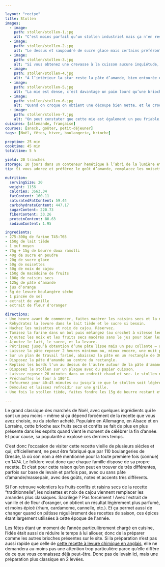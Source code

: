 ```yaml
---

layout: "recipe"
title: Stollen
images:
  - image:
    path: stollen/stollen-1.jpg
    alt: "C’est moins parfait qu’un stollen industriel mais ça n’en reste pas moins un beau morceau de plus d’un kilo appétissant."
  - image:
    path: stollen/stollen-2.jpg
    alt: "Le dessus et saupoudré de sucre glace mais certains préféront peut-être un glaçage au citron, le sucre glace étant particulièrement volatile à la découpe."
  - image:
    path: stollen/stollen-3.jpg
    alt: "Si vous obtenez une crevasse à la cuisson aucune inquiétude, les boulangers aussi. Ce sont les stollen industriels qui nous ont mis dans l’idée qu’ils avaient une forme bien spécifique de Porsche 911."
  - image:
    path: stollen/stollen-4.jpg
    alt: "À l’intérieur la star reste la pâte d’amande, bien entourée de ses sidekicks. Fruits confis et fruits secs trouvent naturellement leur place dans la mie."
  - image:
    path: stollen/stollen-5.jpg
    alt: "La mie est dense, c’est davantage un pain lourd qu’une brioche moelleuse, mais le tout reste bien humide et fondant grâce aux inserts."
  - image:
    path: stollen/stollen-6.jpg
    alt: "Quand on croque on obtient une découpe bien nette, et le croquant fondant s’apprécie en bouche."
  - image:
    path: stollen/stollen-7.jpg
    alt: "On peut constater que cette mie est également un peu friable, ce qui change aussi un peu."
cuisines: [allemande, française]
courses: [snack, goûter, petit-déjeuner]
tags: [Noël, fêtes, hiver, boulangerie, brioche]

preptime: 25 min
cooktime: 45 min
totaltime: 5 h

yield: 20 tranches
storage: 10 jours dans un conteneur hemétique à l’abri de la lumière et de la chaleur. 2–3 mois au congélateur.
tip: Si vous adorez et préférez le goût d’amande, remplacez les noisettes et noix de cajou par des amandes torréifiées, et un beu de beurre par la même quantité de pâte d’amande émiettée.

nutrition:
  servingSize: 20
  weight: 1156
  calories: 3663.34
  fatContent: 160.11
  saturatedFatContent: 59.44
  carbohydrateContent: 447.17
  sugarContent: 220.73
  fiberContent: 33.26
  proteinContent: 80.63
  sodiumContent: 1.95

ingredients:
- 275-300g de farine T45–T65
- 150g de lait tiède
- 1 œuf moyen
- 75g + 15g de beurre doux ramolli
- 40g de sucre en poudre
- 20g de sucre glace
- 50g de noisettes
- 50g de noix de cajou
- 150g de macédoine de fruits
- 100g de raisins secs
- 125g de pâte d’amande
- jus d’orange
- 5g de levure boulangère sèche
- 1 pincée de sel
- extrait de vanille
- extrait de fleur d'oranger

directions:
- Une heure avant de commencer, faites macérer les raisins secs et la macédoine de fruits confits dans le jus d'orange tiède. 
- Réhydratez la levure dans le lait tiède et le sucre si besoin. 
- Hachez les noisettes et noix de cajou. Réservez. 
- Tamisez la farine dans un bol puis mélangez (au crochet à vitesse lente si robot) avec les 75g de beurre mou, l'œuf, les extraits, et la pincée de sel pour humidifier la farine. 
- Ajoutez les noix et les fruits secs macérés sans le jus pour bien les distribuer dans la pâte. 
- Ajoutez le lait, le sucre, et la levure. 
- Pétrissez jusqu’à obtention d’une pâte lisse mais un peu collante – au robot quand la pâte se décolle à peine de la paroi et qu'il faut l'aider un peu pour former une boule. Ajoutez de la farine si besoin.
- Laissez la pâte reposer 2 heures minimum ou, mieux encore, une nuit pour laisser se développer les arômes.
- Sur un plan de travail fariné, abaissez la pâte en un rectangle de 30 sur 20 cm environ, ou un tout petit peu moins que la taille de votre plaque.  
- Disposez la pâte d'amande au centre du rectangle. 
- Repliez les bords l'un au dessus de l'autre autour de la pâte d'amande pour refermer le tout et former un beau stollen. Pincez les bords pour bien les refermer de manière hermétique, en humidifiant un peu avec de l'eau si besoin. 
- Disposez le stollen sur un plaque avec du papier cuisson.
- Laissez reposer 20 minutes dans un endroit chaud et sec. Le stollen ne va pas beaucoup pousser/lever, ne vous inquiétez pas.
- Préchauffez le four à 180°C.
- Enfournez pour 40–45 minutes ou jusqu’à ce que le stollen soit légèrement doré et sonne creux quand on tape le dessous. 
- Démoulez et laissez refroidir sur une grille.
- Une fois le stollen tiède, faites fondre les 15g de beurre restant et imprégnez bien le dessus à l’aide d’un pinceau avant de saupoudrer du sucre glace. 

---
```


Le grand classique des marchés de Noël, avec quelques ingrédients qui le sont un peu moins – même si ça dépend forcément de la recette que vous avez choisie, ou du <i lang="de">stollen</i> acheté. Populaire en Allemagne, en Alsace et en Lorraine, cette brioche aux fruits secs et confits se fait de plus en plus présente dans les esprits quand vient le moment de célébrer la fin d’année. Et pour cause, sa popularité a explosé ces derniers temps.

C’est donc l’occasion de visiter cette recette vieille de plusieurs siècles et qui, officiellement, ne peut être fabriqué que par 110 boulangeries de Dresde, là où son nom a été mentionné pour la toute première fois (connue) en 1474. Le folklore veut donc que chaque famille dispose de sa propre recette. Et c’est pour cette raison qu’on peut en trouver de très différentes, parfois sur base de levain et parfois pas, avec ou sans pâte d’amande/massepain, avec des goûts, notes et accents très différents.

Si l'on retrouve volontiers les fruits confits et raisins secs de la recette “traditionnelle”, les noisettes et noix de cajou viennent remplacer les amandes plus classiques. Sacrilège&nbsp;? Pas forcément&nbsp;! Avec l’extrait de vanille et de fleur d'oranger, on obtient un résultat légèrement plus parfumé, et moins épicé (rhum, cardamome, cannelle, etc.). Et ça permet aussi de changer quand on pâtisse régulièrement des recettes de saison, ces épices étant largement utilisées à cette époque de l'année.

Les fêtes étant un moment de l’année particulièrement chargé en cuisine, l’idée était aussi de réduire le temps à lui allouer, donc de la préparer comme les autres brioches présentes sur le site. Si la préparation n’est pas aussi rapide que celle de [cette recette à levure chimique en anglais](https://www.kingarthurbaking.com/recipes/our-easiest-stollen-recipe), elle ne demandera au moins pas une attention trop particulière parce qu’elle diffère de ce que vous connaissez déjà peut-être. Donc pas de levain ici, mais une préparation plus classique en 2 levées.